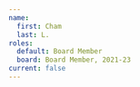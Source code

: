 ```yaml
---
name:
  first: Cham
  last: L.
roles:
  default: Board Member
  board: Board Member, 2021-23
current: false
---
```

